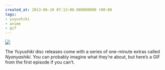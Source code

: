 ```yaml
---
created_at: 2013-06-10 07:13:00.000000000 +00:00
tags:
- yuyushiki
- anime
- gif
---
```


![](/blog/media/tumblr_mo61evfgoq1qim2zwo1_500.gif)

The *Yuyushiki* disc releases come with a series of one-minute extras
called *Nyanyashiki*. You can probably imagine what they’re about, but
here’s a GIF from the first episode if you can’t.
